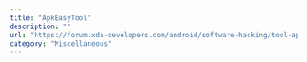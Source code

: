 ```yaml
---
title: "ApkEasyTool"
description: ""
url: "https://forum.xda-developers.com/android/software-hacking/tool-apk-easy-tool-v1-02-windows-gui-t3333960"
category: "Miscellaneous"
---
```

